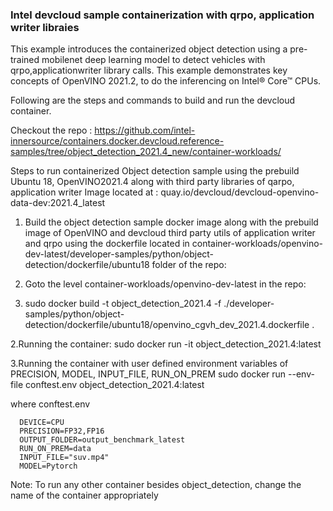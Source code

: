 ### Intel devcloud sample containerization  with qrpo, application writer libraies

This example introduces the containerized object detection using a pre-trained mobilenet deep learning model  to detect vehicles with qrpo,applicationwriter library calls. This example demonstrates key concepts of OpenVINO 2021.2, to do  the inferencing on Intel® Core™ CPUs.

Following are the steps and commands to build and run the devcloud container.

Checkout the repo : https://github.com/intel-innersource/containers.docker.devcloud.reference-samples/tree/object_detection_2021.4_new/container-workloads/

Steps to run containerized Object detection sample using  the prebuild Ubuntu 18, OpenVINO2021.4 along with third party libraries of qarpo, application writer
Image located at : quay.io/devcloud/devcloud-openvino-data-dev:2021.4_latest


1. Build  the object detection sample docker image  along with the prebuild image of OpenVINO and devcloud third party utils of application writer and qrpo  using the dockerfile located in container-workloads/openvino-dev-latest/developer-samples/python/object-detection/dockerfile/ubuntu18 folder of the repo:
   

1. Goto the level container-workloads/openvino-dev-latest in the repo:
2. sudo docker build -t object_detection_2021.4 -f ./developer-samples/python/object-detection/dockerfile/ubuntu18/openvino_cgvh_dev_2021.4.dockerfile  .



2.Running the container:
     sudo docker run -it object_detection_2021.4:latest

3.Running the container with user defined environment variables of PRECISION, MODEL, INPUT_FILE, RUN_ON_PREM
     sudo docker run  --env-file conftest.env object_detection_2021.4:latest

 where conftest.env
    
      DEVICE=CPU
      PRECISION=FP32,FP16
      OUTPUT_FOLDER=output_benchmark_latest
      RUN_ON_PREM=data
      INPUT_FILE="suv.mp4"
      MODEL=Pytorch


Note:  To run any other container besides object_detection, change the name of the container appropriately
